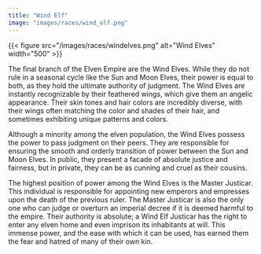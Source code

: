 ```yaml
---
title: "Wind Elf"
image: "images/races/wind_elf.png"
---
```

{{< figure src="/images/races/windelves.png" alt="Wind Elves" width="500" >}}

The final branch of the Elven Empire are the Wind Elves. While they do not rule in a seasonal cycle like the Sun and Moon Elves, their power is equal to both, as they hold the ultimate authority of judgment. The Wind Elves are instantly recognizable by their feathered wings, which give them an angelic appearance. Their skin tones and hair colors are incredibly diverse, with their wings often matching the color and shades of their hair, and sometimes exhibiting unique patterns and colors.

Although a minority among the elven population, the Wind Elves possess the power to pass judgment on their peers. They are responsible for ensuring the smooth and orderly transition of power between the Sun and Moon Elves. In public, they present a facade of absolute justice and fairness, but in private, they can be as cunning and cruel as their cousins.

The highest position of power among the Wind Elves is the Master Justicar. This individual is responsible for appointing new emperors and empresses upon the death of the previous ruler. The Master Justicar is also the only one who can judge or overturn an imperial decree if it is deemed harmful to the empire. Their authority is absolute; a Wind Elf Justicar has the right to enter any elven home and even imprison its inhabitants at will. This immense power, and the ease with which it can be used, has earned them the fear and hatred of many of their own kin.
